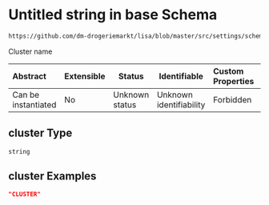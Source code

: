 # Untitled string in base Schema

```txt
https://github.com/dm-drogeriemarkt/lisa/blob/master/src/settings/schema.json#/properties/locations/items/properties/relations/properties/cluster
```

Cluster name


| Abstract            | Extensible | Status         | Identifiable            | Custom Properties | Additional Properties | Access Restrictions | Defined In                                                                               |
| :------------------ | ---------- | -------------- | ----------------------- | :---------------- | --------------------- | ------------------- | ---------------------------------------------------------------------------------------- |
| Can be instantiated | No         | Unknown status | Unknown identifiability | Forbidden         | Allowed               | none                | [settings.schema.json\*](../../src/settings/settings.schema.json "open original schema") |

## cluster Type

`string`

## cluster Examples

```json
"CLUSTER"
```
